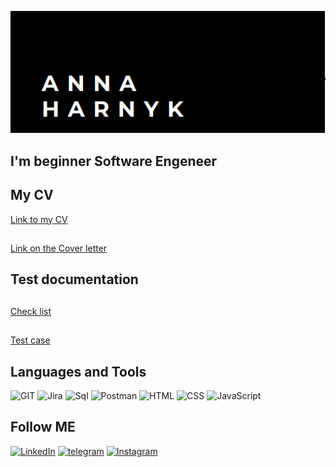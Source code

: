 ![Header](https://github.com/harnyk69/harnyk69/blob/main/assets/annie.png)

## I'm beginner Software Engeneer

## My CV
[Link to my CV](https://drive.google.com/file/d/1n7lvwFYiEwynAxhd16mTwEY_xT6k1PbC/view?usp=sharing)
##
[Link on the Cover letter](https://drive.google.com/file/d/1hAlVAI9EolftFWcADV7XfCpeV6Euwucs/view?usp=sharing)

## Test documentation
##
[Check list](https://docs.google.com/spreadsheets/d/1KUKS4dw7B16as34rxI4ub1URWtc6HxVs/edit?usp=sharing&ouid=113086957389449127228&rtpof=true&sd=true)
##
[Test case](https://docs.google.com/spreadsheets/d/1RiUF1mbK6t0HH1OBkjGLZDux4ylVcMQp/edit?usp=sharing&ouid=113086957389449127228&rtpof=true&sd=true)

## Languages and Tools
![GIT](https://img.shields.io/badge/-GIT-090909?style=for-the-badge&logo=GIT)
![Jira](https://img.shields.io/badge/-Jira-090909?style=for-the-badge&logo=Jira)
![Sql](https://img.shields.io/badge/-Sql-090909?style=for-the-badge&logo=mySql&logoColor=47C5FB)
![Postman](https://img.shields.io/badge/-Postman-090909?style=for-the-badge&logo=Postman)
![HTML](https://img.shields.io/badge/-HTML-090909?style=for-the-badge&logo=HTML)
![CSS](https://img.shields.io/badge/-CSS-090909?style=for-the-badge&logo=CSS&logoColor=47C5FB)
![JavaScript](https://img.shields.io/badge/-JavaScript-090909?style=for-the-badge&logo=JavaScript&logoColor=E9D54D)


## Follow ME
[![LinkedIn](https://img.shields.io/badge/-LinkedIn-090909?style=for-the-badge&logo=LinkedIn&logoColor=47C5FB)](https://linkedin.com/in/annie-harnyk-1114b0235)
[![telegram](https://img.shields.io/badge/-Telegram-090909?style=for-the-badge&logo=Telegram&logoColor=47C5FB)](https://t.me/annieharnyk)
[![Instagram](https://img.shields.io/badge/-Instagram-090909?style=for-the-badge&logo=Instagram&logoColor=#CC397B)](https://instagram.com/annie.harnyk?igshid=YmMyMTA2M2Y=)
